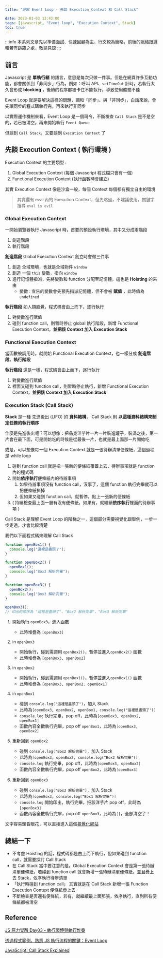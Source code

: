 ```yaml
---
title: "理解 Event Loop - 先談 Execution Context 和 Call Stack"

date: 2023-01-03 13:43:00
tags: [javascript, "Event loop", "Execution Context", Stack]
toc: true
---
```


:::info
本系列文章先以準備面試、快速回顧為主，行文較為簡略，前後的脈絡跟邏輯若有跳躍之處，敬請見諒
:::

## 前言

Javascript 是 **單執行緒** 的語言，意思是每次只做一件事。但是在網頁許多互動功能，都會關係到「非同步」行為，例如：呼叫 API、`setTimeOut` 計時，若執行太久會形成 **blocking** ，後續的程序都被卡住不能執行，導致使用體驗不佳

Event Loop 就是要解決這樣的問題，調和「同步」、與「非同步」，白話來說，會先讓同步的程式碼執行完，再來執行非同步

以實際運作機制來看，Event Loop 是一個司令，不斷檢查 `Call Stack` 是不是空的，若已被清空，再來開始執行 `Event Queue`

但談到 `Call Stack`，又要談到 `Execution Context` 了

## 先談 Execution Context ( 執行環境 )

Execution Context 的主要類型 :

1. Global Execution Context (每個 Javascript 程式檔只會有一個)
2. Functional Execution Context (執行函數時會建立)

其實 Execution Context 像是沙盒一般，每個 Context 每個都有獨立自主的環境

> 其實還有 eval 內的 Execution Context，但先略過，不建議使用，關鍵字搜尋 `eval is evil`

### Global Execution Context

一開始瀏覽器執行 Javascript 時，首要的預設執行環境，其中又分成兩階段

1. 創造階段
2. 執行階段

**創造階段** Global Execution Context 創立時會做三件事

1. 創造 全域環境，也就是全域物件 `window`
2. 創造 一個 `this` 變數，指向 `window`
3. 進行記憶體指派，先將變數和 function 分配至記憶體，這也是 **Hoisting** 的來由
   - 變數 : 宣告的變數會先預先指派記憶體，但不會被 **賦值** ，此時值為 `undefined`

**執行階段** 如人類直覺，程式碼會由上而下，逐行執行

1. 對變數進行賦值
2. 碰到 function call，則暫時停止 global 執行階段，新增 Functional Execution Context，**並把該 Context 加入 Execution Stack**

### Functional Execution Context

當函數被調用時，就開始 Functional Execution Context，也一樣分成 **創造階段、執行階段**

**執行階段** 還是一樣，程式碼會由上而下，逐行執行

1. 對變數進行賦值
2. 裡面又碰到 function call，則暫時停止執行，新增 Functional Execution Context，**並把該 Context 加入 Execution Stack**

### Execution Stack (Call Stack)

**Stack** 是一種 先進後出 (LIFO) 的 **資料結構**， Call Stack 則 **以這種資料結構來制定任務的執行順序**

什麼是先進後出呢？可以想像：把品克洋芋片一片一片裝進罐子，裝滿之後，第一片會在最下面，可是開始吃的時候是從最後一片，也就是最上面那一片開始吃

或是，可以想像每一個 Execution Context 就是一張待辦清單便條紙，這個過程是 while loop

1. 碰到 function call 就是把一張新的便條紙覆蓋上去，待辦事項就是 function 內的程式碼
2. 開始**依序執行**便條紙內的待辦事項
   1. 如果待辦事項沒有 function call，沒事了，這個 function 執行完畢就可以把便條紙撕掉
   2. 但如果又碰到 function call，就暫停，貼上一張新的便條紙
3. ( 持續檢查最上面一層有沒有便條紙，如果有，就繼續**依序執行**裡面的待辦事項 ）

Call Stack 是理解 Event Loop 的階梯之一，這個部分需要視覺化跟舉例，一步一步走過，才會比較清楚

我們以下面程式碼來理解 Call Stack

```js
function openBox1() {
  console.log("這裡是盡頭了");
}

function openBox2() {
  openBox1();
  console.log("Box2 解析完畢");
}

function openBox3() {
  openBox2();
  console.log("Box3 解析完畢");
}

openBox3();
// 印出的順序為 "這裡是盡頭了"、"Box2 解析完畢"、"Box3 解析完畢"
```

1. 開始執行 `openBox3`，進入函數
   - 此時堆疊為 `[openBox3]`
2. in `openBox3`
   - 開始執行，碰到需調用 `openBox2()`，暫停並進入`openBox2()` 函數
   - 此時堆疊為 `[openBox3, openBox2]`
3. in `openBox2`

   - 開始執行，碰到需調用 `openBox1()`，暫停並進入`openBox1()` 函數
   - 此時堆疊為 `[openBox3, openBox2, openBox1]`

4. in `openBox1`

   - 碰到 `console.log("這裡是盡頭了")`，加入 Stack
   - 此時為`[openBox3, openBox2, openBox1, console.log("這裡是盡頭了")]`
   - `console.log` 執行完畢，pop off，此時為`[openBox3, openBox2, openBox1]`
   - 函數內容全數執行完畢，pop off `openBox1`，此時為`[openBox3, openBox2]`

5. 重新回到 `openBox2`

   - 碰到 `console.log("Box2 解析完畢")`，加入 Stack
   - 此時為`[openBox3, openBox2, console.log("Box2 解析完畢")]`
   - `console.log` 執行完畢，pop off，此時為`[openBox3, openBox2]`
   - 函數內容全數執行完畢，pop off `openBox2`，此時為`[openBox3]`

6. 重新回到 `openBox3`
   - 碰到 `console.log("Box3 解析完畢")`，加入 Stack
   - 此時為`[openBox3, console.log("Box1 解析完畢")]`
   - `console.log` 開始印出，執行完畢，把該洋芋片 pop off，此時為`[openBox3]`
   - 函數內容全數執行完畢，pop off `openBox3`，此時為`[]`，全部清空了！

文字容易頭昏眼花，可以直接進入這個[視覺化網站](http://latentflip.com/loupe/?code=ZnVuY3Rpb24gb3BlbkJveDEoKSB7CiAgICBjb25zb2xlLmxvZygnVGhpcyBpcyB0aGUgRU5EJyk7Cn0KCmZ1bmN0aW9uIG9wZW5Cb3gyKCkgewogICAgb3BlbkJveDEoKTsKICAgIGNvbnNvbGUubG9nKCdCb3gyIGZpbmlzaGVkJyk7Cn0KCmZ1bmN0aW9uIG9wZW5Cb3gzKCkgewogICAgb3BlbkJveDIoKTsKICAgIGNvbnNvbGUubG9nKCdCb3gzIGZpbmlzaGVkIScpOwp9CgpvcGVuQm94MygpOyA%3D!!!PGJ1dHRvbiBpZD0iY2xpY2tCdG4iPkNsaWNrIG1lITwvYnV0dG9uPg%3D%3D)

## 總結一下

- 不考慮 Hoisting 的話，程式碼都是由上而下執行，但如果碰到 function call，就需要探討 Call Stack
- 在 Call Stack 當中要注意的是，Global Execution Context 會是第一張待辦清單便條紙，若碰到 function call 就會新增一張待辦清單便條紙，並且疊上去 Stack，依序執行待辦清單
- 「執行時碰到 function call」 其實就是在 Call Stack 新增一張 Function Execution Context 便條紙疊上去
- 不斷檢查是否還有便條紙，若有，就繼續最上面那張，依序執行，直到所有便條紙都被清空

## Reference

[JS 原力覺醒 Day03 - 執行環境與執行堆疊
](https://ithelp.ithome.com.tw/articles/10216450)

[透過程式範例，熟悉 JS 執行流程的關鍵：Event Loop](https://www.programfarmer.com/articles/javaScript/javascript-browser-event-loop)

[JavaScript: Call Stack Explained](https://javascript.plainenglish.io/node-call-stack-explained-fd9df1c49d2e)
